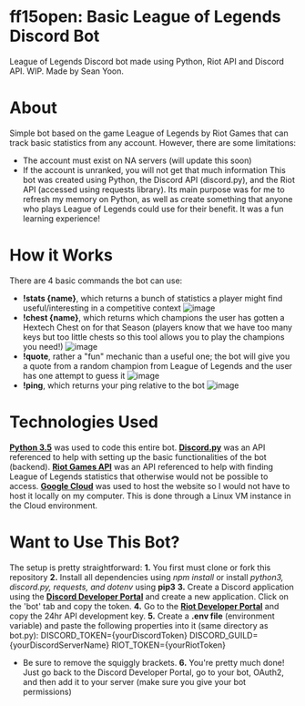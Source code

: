 # ff15open: Basic League of Legends Discord Bot 
League of Legends Discord bot made using Python, Riot API and Discord API. WIP. Made by Sean Yoon.

# About
Simple bot based on the game League of Legends by Riot Games that can track basic statistics from any account. However, there are some limitations:
- The account must exist on NA servers (will update this soon)
- If the account is unranked, you will not get that much information
This bot was created using Python, the Discord API (discord.py), and the Riot API (accessed using requests library). Its main purpose was for me to refresh my memory on Python, as well as create something that anyone who plays League of Legends could use for their benefit. It was a fun learning experience!

# How it Works
There are 4 basic commands the bot can use:
- **!stats {name}**, which returns a bunch of statistics a player might find useful/interesting in a competitive context
![image](https://user-images.githubusercontent.com/92048016/167331357-73bbf095-67c9-4aad-a6f0-3710a283f5a0.png)
- **!chest {name}**, which returns which champions the user has gotten a Hextech Chest on for that Season (players know that we have too many keys but too little chests so this tool allows you to play the champions you need!)
![image](https://user-images.githubusercontent.com/92048016/167331519-4dda6b2c-681d-4c1f-88f1-2ef0a7729248.png)
- **!quote**, rather a "fun" mechanic than a useful one; the bot will give you a quote from a random champion from League of Legends and the user has one attempt to guess it
![image](https://user-images.githubusercontent.com/92048016/167333393-a2018fbb-bcbf-4a12-8043-fc91f5e90217.png)
- **!ping**, which returns your ping relative to the bot
![image](https://user-images.githubusercontent.com/92048016/167333407-4bd802f9-278d-4c16-806e-af13c6eb82ea.png)

# Technologies Used
[**Python 3.5**](https://www.python.org/downloads/release/python-350/) was used to code this entire bot.
[**Discord.py**](https://discordpy.readthedocs.io/en/stable/) was an API referenced to help with setting up the basic functionalities of the bot (backend).
[**Riot Games API**](https://developer.riotgames.com/) was an API referenced to help with finding League of Legends statistics that otherwise would not be possible to access.
[**Google Cloud**](https://cloud.google.com/) was used to host the website so I would not have to host it locally on my computer. This is done through a Linux VM instance in the Cloud environment.

# Want to Use This Bot?
The setup is pretty straightforward:
**1.** You first must clone or fork this repository
**2.** Install all dependencies using *npm install* or install *python3, discord.py, requests, and dotenv* using **pip3**
**3.** Create a Discord application using the [**Discord Developer Portal**](https://discord.com/developers/docs/intro) and create a new application. Click on the 'bot' tab and copy the token.
**4.** Go to the [**Riot Developer Portal**](https://developer.riotgames.com/) and copy the 24hr API development key.
**5.** Create a **.env file** (environment variable) and paste the following properties into it (same directory as bot.py):
DISCORD_TOKEN={yourDiscordToken}
DISCORD_GUILD={yourDiscordServerName}
RIOT_TOKEN={yourRiotToken}
  - Be sure to remove the squiggly brackets.
**6.** You're pretty much done! Just go back to the Discord Developer Portal, go to your bot, OAuth2, and then add it to your server (make sure you give your bot permissions)

